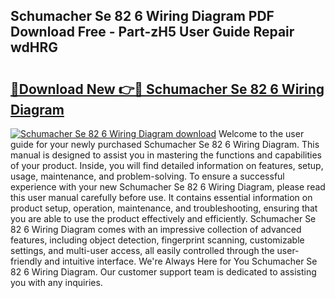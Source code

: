 ## Schumacher Se 82 6 Wiring Diagram PDF Download Free - Part-zH5 User Guide Repair wdHRG

# <h2><a href="http://dfpqlby.blite.top/?on=Schumacher+Se+82+6+Wiring+Diagram">🔗Download New 👉🔴 Schumacher Se 82 6 Wiring Diagram</a></h2>

[![Schumacher Se 82 6 Wiring Diagram download](https://i.imgur.com/lujVjoI.png)](http://dfpqlby.blite.top/?on=Schumacher+Se+82+6+Wiring+Diagram)
Welcome to the user guide for your newly purchased Schumacher Se 82 6 Wiring Diagram. This manual is designed to assist you in mastering the functions and capabilities of your product. Inside, you will find detailed information on features, setup, usage, maintenance, and problem-solving. To ensure a successful experience with your new Schumacher Se 82 6 Wiring Diagram, please read this user manual carefully before use. It contains essential information on product setup, operation, maintenance, and troubleshooting, ensuring that you are able to use the product effectively and efficiently. Schumacher Se 82 6 Wiring Diagram comes with an impressive collection of advanced features, including object detection, fingerprint scanning, customizable settings, and multi-user access, all easily controlled through the user-friendly and intuitive interface. We're Always Here for You Schumacher Se 82 6 Wiring Diagram. Our customer support team is dedicated to assisting you with any inquiries.
